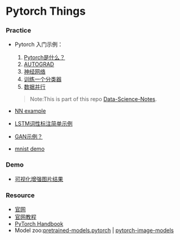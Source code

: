 # Pytorch Things


### Practice
* Pytorch 入门示例：
	1. [Pytorch是什么？](./practice/60分钟入门PyTorch-1.PyTorch是什么？.ipynb)
	2. [AUTOGRAD](./practice/60分钟入门PyTorch-2.AUTOGRAD.ipynb)
	3. [神经网络](./practice/60分钟入门PyTorch-3.神经网络.ipynb)
	4. [训练一个分类器](./practice/60分钟入门PyTorch-4.训练一个分类器.ipynb)
	5. [数据并行](./practice/60分钟入门PyTorch-5.数据并行.ipynb)

	> Note:This is part of this repo [Data-Science-Notes](https://github.com/fengdu78/Data-Science-Notes/tree/master/8.deep-learning/PyTorch_beginner).

* [NN example](./practice/pytorch_example.ipynb)
* [LSTM词性标注简单示例](./practice/pytorch_lstm.ipynb)
* [GAN示例？](./practice/gan_pytorch.py)
* [mnist demo](./practice/mnist_demo.py)

### Demo
* [可视化增强图片结果](./demo/show_pth_data.py)

### Resource
* [官网](http://pytorch.org/)
* [官网教程](http://pytorch.org/tutorials/)
* [PyTorch Handbook](https://github.com/zergtant/pytorch-handbook)
* Model zoo:[pretrained-models.pytorch](https://github.com/Cadene/pretrained-models.pytorch) | [
pytorch-image-models](https://github.com/rwightman/pytorch-image-models) 
